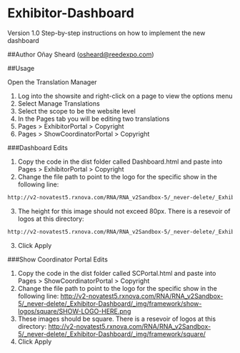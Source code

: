 # Exhibitor-Dashboard
Version 1.0 Step-by-step instructions on how to implement the new dashboard

##Author
Oñay Sheard (osheard@reedexpo.com)

##Usage

Open the Translation Manager
1. Log into the showsite and right-click on a page to view the options menu
2. Select Manage Translations
3. Select the scope to be the website level
4. In the Pages tab you will be editing two translations
  5. Pages > ExhibitorPortal > Copyright
  6. Pages > ShowCoordinatorPortal > Copyright

###Dashboard Edits
1. Copy the code in the dist folder called Dashboard.html and paste into Pages > ExhibitorPortal > Copyright
2. Change the file path to point to the logo for the specific show in the following line:
 ```html
http://v2-novatest5.rxnova.com/RNA/RNA_v2Sandbox-5/_never-delete/_Exhibitor-Dashboard/_img/framework/show-logos/header/SHOW-LOGO-HERE.png
 ```
  3. The height for this image should not exceed 80px. There is a resevoir of logos at this directory:
 ```html
http://v2-novatest5.rxnova.com/RNA/RNA_v2Sandbox-5/_never-delete/_Exhibitor-Dashboard/_img/framework/show-logos/
 ```
3. Click Apply

###Show Coordinator Portal Edits
1. Copy the code in the dist folder called SCPortal.html and paste into Pages > ShowCoordinatorPortal > Copyright
2. Change the file path to point to the logo for the specific show in the following line: http://v2-novatest5.rxnova.com/RNA/RNA_v2Sandbox-5/_never-delete/_Exhibitor-Dashboard/_img/framework/show-logos/square/SHOW-LOGO-HERE.png
3. These images should be square. There is a resevoir of logos at this directory: http://v2-novatest5.rxnova.com/RNA/RNA_v2Sandbox-5/_never-delete/_Exhibitor-Dashboard/_img/framework/square/
4. Click Apply
